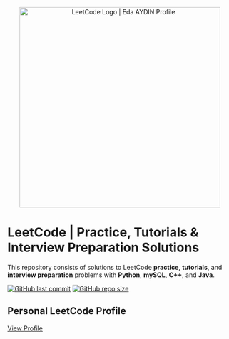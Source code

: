 <p align="center">
    <a href="https://leetcode.com/edaaydinea/">
        <img alt="LeetCode Logo | Eda AYDIN Profile" src="https://upload.wikimedia.org/wikipedia/commons/thumb/0/0a/LeetCode_Logo_black_with_text.svg/1280px-LeetCode_Logo_black_with_text.svg.png", width = 450 >
    </a>
</p>

# LeetCode | Practice, Tutorials & Interview Preparation Solutions

This repository consists of solutions to LeetCode **practice**, **tutorials**, and **interview preparation** problems with **Python**, **mySQL**, **C++**, and **Java**.

[![GitHub last commit](https://img.shields.io/github/last-commit/edaaydinea/LeetCode)](https://github.com/edaaydinea/LeetCode/commits/master)
[![GitHub repo size](https://img.shields.io/github/repo-size/edaaydinea/LeetCode)](https://github.com/edaaydinea/LeetCode/archive/master.zip)

## Personal LeetCode Profile

[View Profile](https://www.leetcode.com/edaaydinea)
